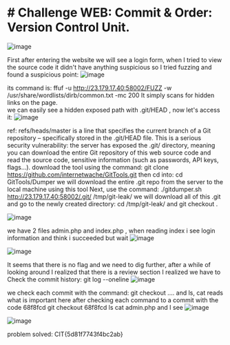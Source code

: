 # # Challenge WEB: Commit & Order: Version Control Unit.
![image](https://github.com/user-attachments/assets/8cf2ee89-913c-4395-b91d-fbb555233ebc)

First after entering the website we will see a login form, when I tried to view the source code it didn't have anything suspicious so I tried fuzzing and found a suspicious point:
![image](https://github.com/user-attachments/assets/7d6c8f89-ce21-4a8f-9efe-241f776721de)

its command is: ffuf -u http://23.179.17.40:58002/FUZZ -w /usr/share/wordlists/dirb/common.txt -mc 200 
It simply scans for hidden links on the page.  
we can easily see a hidden exposed path with .git/HEAD , now let's access it:
![image](https://github.com/user-attachments/assets/315fc617-a9fd-40c1-a8ee-3b13bd7cd5e3)

ref: refs/heads/master is a line that specifies the current branch of a Git repository – specifically stored in the .git/HEAD file.
This is a serious security vulnerability: the server has exposed the .git/ directory, meaning you can download the entire Git repository of this web source code and read the source code, sensitive information (such as passwords, API keys, flags...).
download the tool using the command:
git clone https://github.com/internetwache/GitTools.git
then cd into: cd GitTools/Dumper
we will download the entire .git repo from the server to the local machine using this tool
Next, use the command:
./gitdumper.sh http://23.179.17.40:58002/.git/ /tmp/git-leak/
we will download all of this .git and go to the newly created directory:
cd /tmp/git-leak/ and 
git checkout .

![image](https://github.com/user-attachments/assets/ff1fec4f-4ed8-41fe-9ffe-b4007797ea73)

we have 2 files admin.php and index.php , when reading index i see login information and think i succeeded but wait
![image](https://github.com/user-attachments/assets/85d6d5b3-18ff-45df-bcfb-0f042a7fa3a2)

![image](https://github.com/user-attachments/assets/4a645c8c-29cc-4366-884c-11af91eadefc)

It seems that there is no flag and we need to dig further, after a while of looking around I realized that there is a review section I realized we have to Check the commit history:
git log --oneline
![image](https://github.com/user-attachments/assets/7bf3da9f-a6d3-4e3c-914c-b03c4926112f)

we check each commit with the command:
git checkout ....
and ls, cat reads what is important
here after checking each command to a commit with the code 68f8fcd
git checkout 68f8fcd
ls
cat admin.php and I see
![image](https://github.com/user-attachments/assets/8b9196c2-1242-4046-84cb-5b2ca3fd94ba)

![image](https://github.com/user-attachments/assets/308edb79-4fa8-4346-a2cf-68d43aac04ad)

problem solved: CIT{5d81f7743f4bc2ab}







